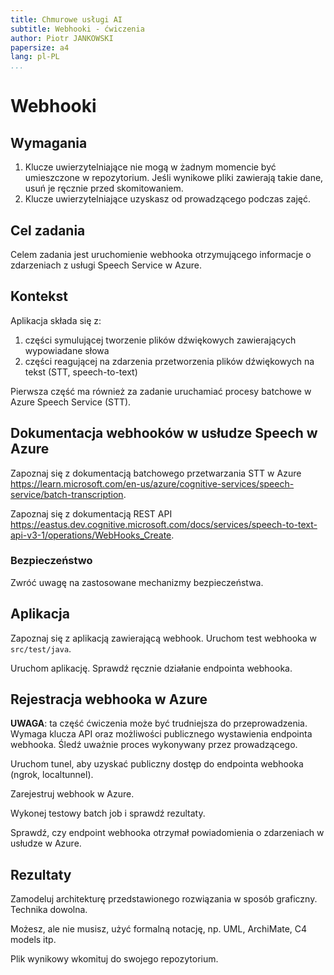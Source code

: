 ```yaml
---
title: Chmurowe usługi AI
subtitle: Webhooki - ćwiczenia
author: Piotr JANKOWSKI
papersize: a4
lang: pl-PL
...
```


# Webhooki

## Wymagania

1. Klucze uwierzytelniające nie mogą w żadnym momencie być umieszczone w repozytorium. Jeśli wynikowe pliki zawierają takie dane, usuń je ręcznie przed skomitowaniem.
2. Klucze uwierzytelniające uzyskasz od prowadzącego podczas zajęć.

## Cel zadania

Celem zadania jest uruchomienie webhooka otrzymującego informacje o zdarzeniach z usługi Speech Service w Azure.

## Kontekst

Aplikacja składa się z:

1. części symulującej tworzenie plików dźwiękowych zawierających wypowiadane słowa
2. części reagującej na zdarzenia przetworzenia plików dźwiękowych na tekst (STT, speech-to-text)

Pierwsza część ma również za zadanie uruchamiać procesy batchowe w Azure Speech Service (STT).

## Dokumentacja webhooków w usłudze Speech w Azure

Zapoznaj się z dokumentacją batchowego przetwarzania STT w Azure <https://learn.microsoft.com/en-us/azure/cognitive-services/speech-service/batch-transcription>.

Zapoznaj się z dokumentacją REST API <https://eastus.dev.cognitive.microsoft.com/docs/services/speech-to-text-api-v3-1/operations/WebHooks_Create>.

### Bezpieczeństwo

Zwróć uwagę na zastosowane mechanizmy bezpieczeństwa.

## Aplikacja

Zapoznaj się z aplikacją zawierającą webhook. Uruchom test webhooka w `src/test/java`.

Uruchom aplikację. Sprawdź ręcznie działanie endpointa webhooka.

## Rejestracja webhooka w Azure

**UWAGA**: ta część ćwiczenia może być trudniejsza do przeprowadzenia. Wymaga klucza API oraz możliwości publicznego wystawienia endpointa webhooka. Śledź uważnie proces wykonywany przez prowadzącego.

Uruchom tunel, aby uzyskać publiczny dostęp do endpointa webhooka (ngrok, localtunnel).

Zarejestruj webhook w Azure.

Wykonej testowy batch job i sprawdź rezultaty.

Sprawdź, czy endpoint webhooka otrzymał powiadomienia o zdarzeniach w usłudze w Azure.

## Rezultaty

Zamodeluj architekturę przedstawionego rozwiązania w sposób graficzny. Technika dowolna.

Możesz, ale nie musisz, użyć formalną notację, np. UML, ArchiMate, C4 models itp.

Plik wynikowy wkomituj do swojego repozytorium.
